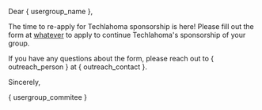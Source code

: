 Dear { usergroup_name },

The time to re-apply for Techlahoma sponsorship is here! Please fill out the form at [whatever](link) to apply to continue Techlahoma's sponsorship of your group.

If you have any questions about the form, please reach out to { outreach_person } at { outreach_contact }.

Sincerely,

{ usergroup_commitee }